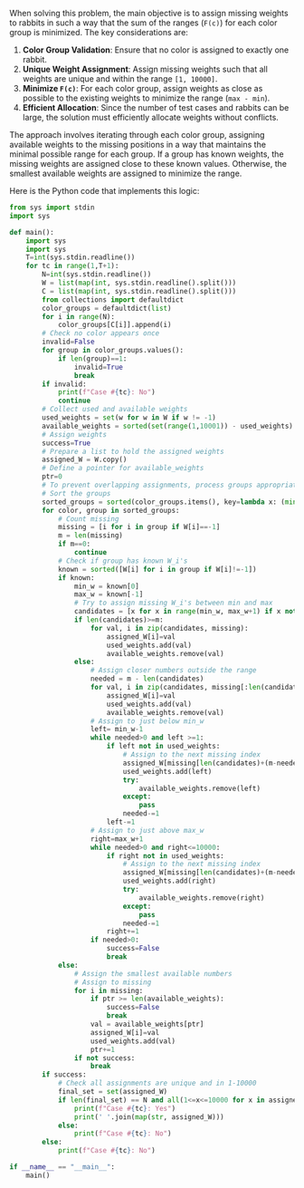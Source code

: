 When solving this problem, the main objective is to assign missing weights to rabbits in such a way that the sum of the ranges (`F(c)`) for each color group is minimized. The key considerations are:

1. **Color Group Validation**: Ensure that no color is assigned to exactly one rabbit.
2. **Unique Weight Assignment**: Assign missing weights such that all weights are unique and within the range `[1, 10000]`.
3. **Minimize `F(c)`**: For each color group, assign weights as close as possible to the existing weights to minimize the range (`max - min`).
4. **Efficient Allocation**: Since the number of test cases and rabbits can be large, the solution must efficiently allocate weights without conflicts.

The approach involves iterating through each color group, assigning available weights to the missing positions in a way that maintains the minimal possible range for each group. If a group has known weights, the missing weights are assigned close to these known values. Otherwise, the smallest available weights are assigned to minimize the range.

Here is the Python code that implements this logic:

```python
from sys import stdin
import sys

def main():
    import sys
    import sys
    T=int(sys.stdin.readline())
    for tc in range(1,T+1):
        N=int(sys.stdin.readline())
        W = list(map(int, sys.stdin.readline().split()))
        C = list(map(int, sys.stdin.readline().split()))
        from collections import defaultdict
        color_groups = defaultdict(list)
        for i in range(N):
            color_groups[C[i]].append(i)
        # Check no color appears once
        invalid=False
        for group in color_groups.values():
            if len(group)==1:
                invalid=True
                break
        if invalid:
            print(f"Case #{tc}: No")
            continue
        # Collect used and available weights
        used_weights = set(w for w in W if w != -1)
        available_weights = sorted(set(range(1,10001)) - used_weights)
        # Assign weights
        success=True
        # Prepare a list to hold the assigned weights
        assigned_W = W.copy()
        # Define a pointer for available_weights
        ptr=0
        # To prevent overlapping assignments, process groups appropriately
        # Sort the groups
        sorted_groups = sorted(color_groups.items(), key=lambda x: (min([W[i] for i in x[1] if W[i]!=-1]) if any(W[i]!=-1 for i in x[1]) else 10001))
        for color, group in sorted_groups:
            # Count missing
            missing = [i for i in group if W[i]==-1]
            m = len(missing)
            if m==0:
                continue
            # Check if group has known W_i's
            known = sorted([W[i] for i in group if W[i]!=-1])
            if known:
                min_w = known[0]
                max_w = known[-1]
                # Try to assign missing W_i's between min and max
                candidates = [x for x in range(min_w, max_w+1) if x not in used_weights]
                if len(candidates)>=m:
                    for val, i in zip(candidates, missing):
                        assigned_W[i]=val
                        used_weights.add(val)
                        available_weights.remove(val)
                else:
                    # Assign closer numbers outside the range
                    needed = m - len(candidates)
                    for val, i in zip(candidates, missing[:len(candidates)]):
                        assigned_W[i]=val
                        used_weights.add(val)
                        available_weights.remove(val)
                    # Assign to just below min_w
                    left= min_w-1
                    while needed>0 and left >=1:
                        if left not in used_weights:
                            # Assign to the next missing index
                            assigned_W[missing[len(candidates)+(m-needed)]]=left
                            used_weights.add(left)
                            try:
                                available_weights.remove(left)
                            except:
                                pass
                            needed-=1
                        left-=1
                    # Assign to just above max_w
                    right=max_w+1
                    while needed>0 and right<=10000:
                        if right not in used_weights:
                            # Assign to the next missing index
                            assigned_W[missing[len(candidates)+(m-needed)]]=right
                            used_weights.add(right)
                            try:
                                available_weights.remove(right)
                            except:
                                pass
                            needed-=1
                        right+=1
                    if needed>0:
                        success=False
                        break
            else:
                # Assign the smallest available numbers
                # Assign to missing
                for i in missing:
                    if ptr >= len(available_weights):
                        success=False
                        break
                    val = available_weights[ptr]
                    assigned_W[i]=val
                    used_weights.add(val)
                    ptr+=1
                if not success:
                    break
        if success:
            # Check all assignments are unique and in 1-10000
            final_set = set(assigned_W)
            if len(final_set) == N and all(1<=x<=10000 for x in assigned_W):
                print(f"Case #{tc}: Yes")
                print(' '.join(map(str, assigned_W)))
            else:
                print(f"Case #{tc}: No")
        else:
            print(f"Case #{tc}: No")

if __name__ == "__main__":
    main()
```